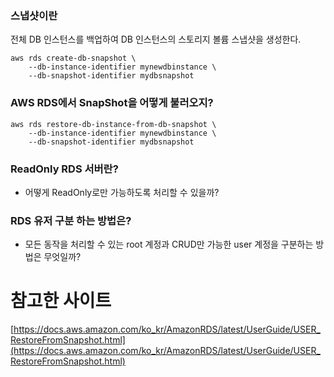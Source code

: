 ### 스냅샷이란

전체 DB 인스턴스를 백업하여 DB 인스턴스의 스토리지 볼륨 스냅샷을 생성한다.

```
aws rds create-db-snapshot \
    --db-instance-identifier mynewdbinstance \
    --db-snapshot-identifier mydbsnapshot
```

### AWS RDS에서 SnapShot을 어떻게 불러오지?

```
aws rds restore-db-instance-from-db-snapshot \
    --db-instance-identifier mynewdbinstance \
    --db-snapshot-identifier mydbsnapshot
```

### ReadOnly RDS 서버란?

- 어떻게 ReadOnly로만 가능하도록 처리할 수 있을까?

### RDS 유저 구분 하는 방법은?

- 모든 동작을 처리할 수 있는 root 계정과 CRUD만 가능한 user 계정을 구분하는 방법은 무엇일까?

# 참고한 사이트

[https://docs.aws.amazon.com/ko_kr/AmazonRDS/latest/UserGuide/USER_RestoreFromSnapshot.html](https://docs.aws.amazon.com/ko_kr/AmazonRDS/latest/UserGuide/USER_RestoreFromSnapshot.html)

